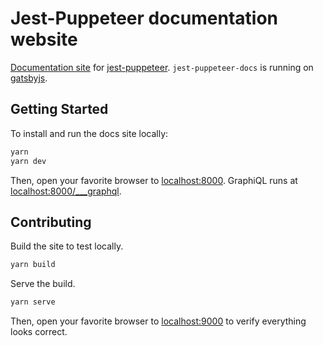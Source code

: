 # Jest-Puppeteer documentation website

[Documentation site](https://www.smooth-code.com/open-source/jest-puppeteer/) for [jest-puppeteer](https://github.com/smooth-code/jest-puppeteer). `jest-puppeteer-docs` is running on [gatsbyjs](gatsbyjs.org).

## Getting Started

To install and run the docs site locally:

```bash
yarn
yarn dev
```

Then, open your favorite browser to [localhost:8000](http://localhost:8000/). GraphiQL runs at [localhost:8000/\_\_\_graphql](http://localhost:8000/___graphql).

## Contributing

Build the site to test locally.

```bash
yarn build
```

Serve the build.

```bash
yarn serve
```

Then, open your favorite browser to [localhost:9000](http://localhost:9000/) to verify everything looks correct.
